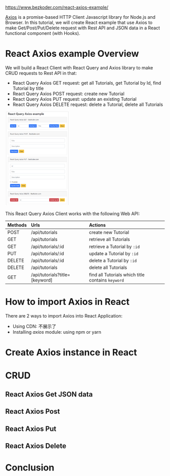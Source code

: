 https://www.bezkoder.com/react-axios-example/



[Axios](https://www.npmjs.com/package/axios) is a promise-based HTTP Client Javascript library for Node.js and Browser. In this tutorial, we will create React example that use Axios to make Get/Post/Put/Delete request with Rest API and JSON data in a React functional component (with Hooks).





# React Axios example Overview

We will build a React Client with React Query and Axios library to make CRUD requests to Rest API in that:

- React Query Axios GET request: get all Tutorials, get Tutorial by Id, find Tutorial by title
- React Query Axios POST request: create new Tutorial
- React Query Axios PUT request: update an existing Tutorial
- React Query Axios DELETE request: delete a Tutorial, delete all Tutorials

<img src="./Src_md/client_eg.png" width=40%>



This React Query Axios Client works with the following Web API:

| Methods | Urls                           | Actions                                           |
| :------ | :----------------------------- | :------------------------------------------------ |
| POST    | /api/tutorials                 | create new Tutorial                               |
| GET     | /api/tutorials                 | retrieve all Tutorials                            |
| GET     | /api/tutorials/:id             | retrieve a Tutorial by `:id`                      |
| PUT     | /api/tutorials/:id             | update a Tutorial by `:id`                        |
| DELETE  | /api/tutorials/:id             | delete a Tutorial by `:id`                        |
| DELETE  | /api/tutorials                 | delete all Tutorials                              |
| GET     | /api/tutorials?title=[keyword] | find all Tutorials which title contains `keyword` |



# How to import Axios in React

There are 2 ways to import Axios into React Application:

+ Using CDN: 不展示了
+ Installing *axios* module: using npm or yarn 



# Create Axios instance in React





# CRUD

## React Axios Get JSON data





## React Axios Post





## React Axios Put







## React Axios Delete





# Conclusion